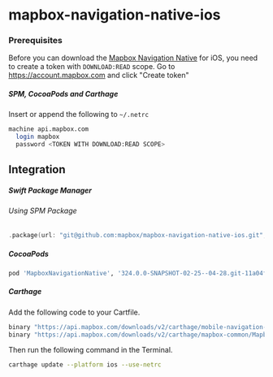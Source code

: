 # mapbox-navigation-native-ios

### Prerequisites

Before you can download the [Mapbox Navigation Native](https://github.com/mapbox/mapbox-navigation-native) for iOS, you need to create a token with `DOWNLOAD:READ` scope.
Go to https://account.mapbox.com and click "Create token"

##### SPM, CocoaPods and Carthage
Insert or append the following to `~/.netrc`

```bash
machine api.mapbox.com
  login mapbox
  password <TOKEN WITH DOWNLOAD:READ SCOPE>
```

## Integration

##### Swift Package Manager

###### Using SPM Package

```swift
.package(url: "git@github.com:mapbox/mapbox-navigation-native-ios.git", from: "324.0.0-SNAPSHOT-02-25--04-28.git-11a04f6-SNAPSHOT.0225T1059Z.e1628f2"),
```

##### CocoaPods

```ruby
pod 'MapboxNavigationNative', '324.0.0-SNAPSHOT-02-25--04-28.git-11a04f6-SNAPSHOT.0225T1059Z.e1628f2'
```

##### Carthage

Add the following code to your Cartfile.

```bash
binary "https://api.mapbox.com/downloads/v2/carthage/mobile-navigation-native/MapboxNavigationNative.json" == 324.0.0-SNAPSHOT-02-25--04-28.git-11a04f6-SNAPSHOT.0225T1059Z.e1628f2
binary "https://api.mapbox.com/downloads/v2/carthage/mapbox-common/MapboxCommon-ios.json" == 24.11.0-SNAPSHOT-02-25--04-28.git-11a04f6
```

Then run the following command in the Terminal.
```bash
carthage update --platform ios --use-netrc
```
